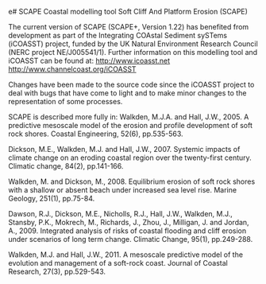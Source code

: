 e# SCAPE
Coastal modelling tool Soft Cliff And Platform Erosion (SCAPE)

The current version of SCAPE (SCAPE+, Version 1.22) has benefited from development as part of the Integrating COAstal Sediment sySTems (iCOASST) project, funded by the UK Natural Environment Research Council (NERC project NE/J005541/1). Further information on this modelling tool and iCOASST can be found at:
http://www.icoasst.net 
http://www.channelcoast.org/iCOASST 

Changes have been made to the source code since the iCOASST project to deal with bugs that have come to light and to make minor changes to the representation of some processes.  



SCAPE is described more fully in: 
Walkden, M.J.A. and Hall, J.W., 2005. A predictive mesoscale model of the erosion and profile development of soft rock shores. Coastal Engineering, 52(6), pp.535-563.

Dickson, M.E., Walkden, M.J. and Hall, J.W., 2007. Systemic impacts of climate change on an eroding coastal region over the twenty-first century. Climatic change, 84(2), pp.141-166.

Walkden, M. and Dickson, M., 2008. Equilibrium erosion of soft rock shores with a shallow or absent beach under increased sea level rise. Marine Geology, 251(1), pp.75-84.

Dawson, R.J., Dickson, M.E., Nicholls, R.J., Hall, J.W., Walkden, M.J., Stansby, P.K., Mokrech, M., Richards, J., Zhou, J., Milligan, J. and Jordan, A., 2009. Integrated analysis of risks of coastal flooding and cliff erosion under scenarios of long term change. Climatic Change, 95(1), pp.249-288.

Walkden, M.J. and Hall, J.W., 2011. A mesoscale predictive model of the evolution and management of a soft-rock coast. Journal of Coastal Research, 27(3), pp.529-543.

